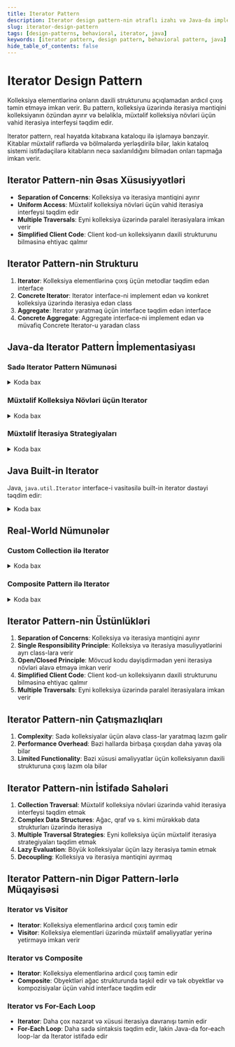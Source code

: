```yaml
---
title: Iterator Pattern
description: Iterator design pattern-nin ətraflı izahı və Java-da implementasiyası
slug: iterator-design-pattern
tags: [design-patterns, behavioral, iterator, java]
keywords: [iterator pattern, design pattern, behavioral pattern, java]
hide_table_of_contents: false
---
```


# Iterator Design Pattern


Kolleksiya elementlərinə onların daxili strukturunu açıqlamadan ardıcıl çıxış təmin etməyə imkan verir. Bu pattern, kolleksiya üzərində iterasiya məntiqini kolleksiyanın özündən ayırır və beləliklə, müxtəlif kolleksiya növləri üçün vahid iterasiya interfeysi təqdim edir.

Iterator pattern, real həyatda kitabxana kataloqu ilə işləməyə bənzəyir. Kitablar müxtəlif rəflərdə və bölmələrdə yerləşdirilə bilər, lakin kataloq sistemi istifadəçilərə kitabların necə saxlanıldığını bilmədən onları tapmağa imkan verir.

## Iterator Pattern-nin Əsas Xüsusiyyətləri

- **Separation of Concerns**: Kolleksiya və iterasiya məntiqini ayırır
- **Uniform Access**: Müxtəlif kolleksiya növləri üçün vahid iterasiya interfeysi təqdim edir
- **Multiple Traversals**: Eyni kolleksiya üzərində paralel iterasiyalara imkan verir
- **Simplified Client Code**: Client kod-un kolleksiyanın daxili strukturunu bilməsinə ehtiyac qalmır

## Iterator Pattern-nin Strukturu

1. **Iterator**: Kolleksiya elementlərinə çıxış üçün metodlar təqdim edən interface
2. **Concrete Iterator**: Iterator interface-ni implement edən və konkret kolleksiya üzərində iterasiya edən class
3. **Aggregate**: Iterator yaratmaq üçün interface təqdim edən interface
4. **Concrete Aggregate**: Aggregate interface-ni implement edən və müvafiq Concrete Iterator-u yaradan class

## Java-da Iterator Pattern İmplementasiyası

### Sadə Iterator Pattern Nümunəsi


<details>
<summary>Koda bax</summary>

```java
import java.util.NoSuchElementException;

// Iterator interface
interface Iterator<T> {
    boolean hasNext();
    T next();
}

// Aggregate interface
interface Collection<T> {
    Iterator<T> createIterator();
}

// Concrete Aggregate
class ArrayCollection<T> implements Collection<T> {
    private T[] items;
    
    @SuppressWarnings("unchecked")
    public ArrayCollection(int size) {
        items = (T[]) new Object[size];
    }
    
    public void set(int index, T item) {
        items[index] = item;
    }
    
    public T get(int index) {
        return items[index];
    }
    
    public int size() {
        return items.length;
    }
    
    @Override
    public Iterator<T> createIterator() {
        return new ArrayIterator<>(this);
    }
    
    // Concrete Iterator
    private static class ArrayIterator<T> implements Iterator<T> {
        private ArrayCollection<T> collection;
        private int currentIndex = 0;
        
        public ArrayIterator(ArrayCollection<T> collection) {
            this.collection = collection;
        }
        
        @Override
        public boolean hasNext() {
            return currentIndex < collection.size();
        }
        
        @Override
        public T next() {
            if (!hasNext()) {
                throw new NoSuchElementException();
            }
            return collection.get(currentIndex++);
        }
    }
}

// Client code
public class IteratorPatternDemo {
    public static void main(String[] args) {
        // Create a collection
        ArrayCollection<String> names = new ArrayCollection<>(5);
        names.set(0, "John");
        names.set(1, "Alice");
        names.set(2, "Bob");
        names.set(3, "Mary");
        names.set(4, "Tom");
        
        // Create an iterator
        Iterator<String> iterator = names.createIterator();
        
        // Iterate through the collection
        System.out.println("Iterating through names:");
        while (iterator.hasNext()) {
            String name = iterator.next();
            System.out.println(name);
        }
    }
}
```
</details>

### Müxtəlif Kolleksiya Növləri üçün Iterator


<details>
<summary>Koda bax</summary>

```java
import java.util.NoSuchElementException;

// Iterator interface
interface Iterator<T> {
    boolean hasNext();
    T next();
}

// Aggregate interface
interface Collection<T> {
    Iterator<T> createIterator();
    void add(T item);
    int size();
}

// Concrete Aggregate - Array based
class ArrayCollection<T> implements Collection<T> {
    private static final int DEFAULT_CAPACITY = 10;
    private Object[] items;
    private int size = 0;
    
    public ArrayCollection() {
        items = new Object[DEFAULT_CAPACITY];
    }
    
    @Override
    public void add(T item) {
        if (size == items.length) {
            // Resize array if needed
            Object[] newItems = new Object[items.length * 2];
            System.arraycopy(items, 0, newItems, 0, items.length);
            items = newItems;
        }
        items[size++] = item;
    }
    
    @SuppressWarnings("unchecked")
    public T get(int index) {
        if (index < 0 || index >= size) {
            throw new IndexOutOfBoundsException("Index: " + index);
        }
        return (T) items[index];
    }
    
    @Override
    public int size() {
        return size;
    }
    
    @Override
    public Iterator<T> createIterator() {
        return new ArrayIterator<>(this);
    }
    
    // Concrete Iterator for Array
    private static class ArrayIterator<T> implements Iterator<T> {
        private ArrayCollection<T> collection;
        private int currentIndex = 0;
        
        public ArrayIterator(ArrayCollection<T> collection) {
            this.collection = collection;
        }
        
        @Override
        public boolean hasNext() {
            return currentIndex < collection.size();
        }
        
        @Override
        public T next() {
            if (!hasNext()) {
                throw new NoSuchElementException();
            }
            return collection.get(currentIndex++);
        }
    }
}

// Concrete Aggregate - Linked List based
class LinkedListCollection<T> implements Collection<T> {
    private Node<T> head;
    private Node<T> tail;
    private int size = 0;
    
    private static class Node<T> {
        T data;
        Node<T> next;
        
        Node(T data) {
            this.data = data;
            this.next = null;
        }
    }
    
    @Override
    public void add(T item) {
        Node<T> newNode = new Node<>(item);
        if (head == null) {
            head = newNode;
            tail = newNode;
        } else {
            tail.next = newNode;
            tail = newNode;
        }
        size++;
    }
    
    @Override
    public int size() {
        return size;
    }
    
    @Override
    public Iterator<T> createIterator() {
        return new LinkedListIterator<>(head);
    }
    
    // Concrete Iterator for Linked List
    private static class LinkedListIterator<T> implements Iterator<T> {
        private Node<T> current;
        
        public LinkedListIterator(Node<T> head) {
            this.current = head;
        }
        
        @Override
        public boolean hasNext() {
            return current != null;
        }
        
        @Override
        public T next() {
            if (!hasNext()) {
                throw new NoSuchElementException();
            }
            T data = current.data;
            current = current.next;
            return data;
        }
    }
}

// Client code
public class MultipleCollectionsDemo {
    public static void main(String[] args) {
        // Test with Array Collection
        Collection<String> arrayCollection = new ArrayCollection<>();
        arrayCollection.add("John");
        arrayCollection.add("Alice");
        arrayCollection.add("Bob");
        
        System.out.println("Array Collection:");
        printCollection(arrayCollection);
        
        // Test with Linked List Collection
        Collection<String> linkedListCollection = new LinkedListCollection<>();
        linkedListCollection.add("Mary");
        linkedListCollection.add("Tom");
        linkedListCollection.add("Kate");
        
        System.out.println("\nLinked List Collection:");
        printCollection(linkedListCollection);
    }
    
    // Generic method to print any collection using its iterator
    private static <T> void printCollection(Collection<T> collection) {
        Iterator<T> iterator = collection.createIterator();
        while (iterator.hasNext()) {
            System.out.println(iterator.next());
        }
    }
}
```
</details>

### Müxtəlif İterasiya Strategiyaları


<details>
<summary>Koda bax</summary>

```java
import java.util.ArrayList;
import java.util.List;
import java.util.NoSuchElementException;

// Iterator interface
interface Iterator<T> {
    boolean hasNext();
    T next();
}

// Aggregate interface
interface Tree<T> {
    Iterator<T> createInOrderIterator();
    Iterator<T> createPreOrderIterator();
    Iterator<T> createPostOrderIterator();
    Iterator<T> createLevelOrderIterator();
}

// Binary Tree Node
class TreeNode<T> {
    T data;
    TreeNode<T> left;
    TreeNode<T> right;
    
    public TreeNode(T data) {
        this.data = data;
        this.left = null;
        this.right = null;
    }
}

// Concrete Aggregate
class BinaryTree<T> implements Tree<T> {
    private TreeNode<T> root;
    
    public BinaryTree() {
        this.root = null;
    }
    
    public void insert(T data) {
        root = insertRec(root, data);
    }
    
    private TreeNode<T> insertRec(TreeNode<T> root, T data) {
        if (root == null) {
            root = new TreeNode<>(data);
            return root;
        }
        
        // This is a simple insertion logic for demonstration
        // In a real BST, you would compare values and insert accordingly
        if (Math.random() < 0.5) {
            root.left = insertRec(root.left, data);
        } else {
            root.right = insertRec(root.right, data);
        }
        
        return root;
    }
    
    @Override
    public Iterator<T> createInOrderIterator() {
        return new InOrderIterator<>(root);
    }
    
    @Override
    public Iterator<T> createPreOrderIterator() {
        return new PreOrderIterator<>(root);
    }
    
    @Override
    public Iterator<T> createPostOrderIterator() {
        return new PostOrderIterator<>(root);
    }
    
    @Override
    public Iterator<T> createLevelOrderIterator() {
        return new LevelOrderIterator<>(root);
    }
    
    // In-Order Iterator
    private static class InOrderIterator<T> implements Iterator<T> {
        private List<T> elements = new ArrayList<>();
        private int currentIndex = 0;
        
        public InOrderIterator(TreeNode<T> root) {
            inOrderTraversal(root);
        }
        
        private void inOrderTraversal(TreeNode<T> node) {
            if (node != null) {
                inOrderTraversal(node.left);
                elements.add(node.data);
                inOrderTraversal(node.right);
            }
        }
        
        @Override
        public boolean hasNext() {
            return currentIndex < elements.size();
        }
        
        @Override
        public T next() {
            if (!hasNext()) {
                throw new NoSuchElementException();
            }
            return elements.get(currentIndex++);
        }
    }
    
    // Pre-Order Iterator
    private static class PreOrderIterator<T> implements Iterator<T> {
        private List<T> elements = new ArrayList<>();
        private int currentIndex = 0;
        
        public PreOrderIterator(TreeNode<T> root) {
            preOrderTraversal(root);
        }
        
        private void preOrderTraversal(TreeNode<T> node) {
            if (node != null) {
                elements.add(node.data);
                preOrderTraversal(node.left);
                preOrderTraversal(node.right);
            }
        }
        
        @Override
        public boolean hasNext() {
            return currentIndex < elements.size();
        }
        
        @Override
        public T next() {
            if (!hasNext()) {
                throw new NoSuchElementException();
            }
            return elements.get(currentIndex++);
        }
    }
    
    // Post-Order Iterator
    private static class PostOrderIterator<T> implements Iterator<T> {
        private List<T> elements = new ArrayList<>();
        private int currentIndex = 0;
        
        public PostOrderIterator(TreeNode<T> root) {
            postOrderTraversal(root);
        }
        
        private void postOrderTraversal(TreeNode<T> node) {
            if (node != null) {
                postOrderTraversal(node.left);
                postOrderTraversal(node.right);
                elements.add(node.data);
            }
        }
        
        @Override
        public boolean hasNext() {
            return currentIndex < elements.size();
        }
        
        @Override
        public T next() {
            if (!hasNext()) {
                throw new NoSuchElementException();
            }
            return elements.get(currentIndex++);
        }
    }
    
    // Level-Order Iterator
    private static class LevelOrderIterator<T> implements Iterator<T> {
        private List<T> elements = new ArrayList<>();
        private int currentIndex = 0;
        
        public LevelOrderIterator(TreeNode<T> root) {
            if (root != null) {
                levelOrderTraversal(root);
            }
        }
        
        private void levelOrderTraversal(TreeNode<T> root) {
            int height = getHeight(root);
            for (int i = 1; i <= height; i++) {
                printGivenLevel(root, i);
            }
        }
        
        private int getHeight(TreeNode<T> root) {
            if (root == null) {
                return 0;
            } else {
                int leftHeight = getHeight(root.left);
                int rightHeight = getHeight(root.right);
                
                return Math.max(leftHeight, rightHeight) + 1;
            }
        }
        
        private void printGivenLevel(TreeNode<T> root, int level) {
            if (root == null) {
                return;
            }
            if (level == 1) {
                elements.add(root.data);
            } else if (level > 1) {
                printGivenLevel(root.left, level - 1);
                printGivenLevel(root.right, level - 1);
            }
        }
        
        @Override
        public boolean hasNext() {
            return currentIndex < elements.size();
        }
        
        @Override
        public T next() {
            if (!hasNext()) {
                throw new NoSuchElementException();
            }
            return elements.get(currentIndex++);
        }
    }
}

// Client code
public class TreeIteratorDemo {
    public static void main(String[] args) {
        // Create a binary tree
        BinaryTree<Integer> tree = new BinaryTree<>();
        tree.insert(50);
        tree.insert(30);
        tree.insert(70);
        tree.insert(20);
        tree.insert(40);
        tree.insert(60);
        tree.insert(80);
        
        // Use In-Order iterator
        System.out.println("In-Order Traversal:");
        Iterator<Integer> inOrderIterator = tree.createInOrderIterator();
        while (inOrderIterator.hasNext()) {
            System.out.print(inOrderIterator.next() + " ");
        }
        
        // Use Pre-Order iterator
        System.out.println("\n\nPre-Order Traversal:");
        Iterator<Integer> preOrderIterator = tree.createPreOrderIterator();
        while (preOrderIterator.hasNext()) {
            System.out.print(preOrderIterator.next() + " ");
        }
        
        // Use Post-Order iterator
        System.out.println("\n\nPost-Order Traversal:");
        Iterator<Integer> postOrderIterator = tree.createPostOrderIterator();
        while (postOrderIterator.hasNext()) {
            System.out.print(postOrderIterator.next() + " ");
        }
        
        // Use Level-Order iterator
        System.out.println("\n\nLevel-Order Traversal:");
        Iterator<Integer> levelOrderIterator = tree.createLevelOrderIterator();
        while (levelOrderIterator.hasNext()) {
            System.out.print(levelOrderIterator.next() + " ");
        }
    }
}
```
</details>

## Java Built-in Iterator

Java, `java.util.Iterator` interface-i vasitəsilə built-in iterator dəstəyi təqdim edir:


<details>
<summary>Koda bax</summary>

```java
import java.util.ArrayList;
import java.util.Iterator;
import java.util.List;

public class JavaBuiltInIteratorDemo {
    public static void main(String[] args) {
        // Create a collection
        List<String> names = new ArrayList<>();
        names.add("John");
        names.add("Alice");
        names.add("Bob");
        names.add("Mary");
        
        // Get iterator from the collection
        Iterator<String> iterator = names.iterator();
        
        // Iterate using the iterator
        System.out.println("Iterating through names:");
        while (iterator.hasNext()) {
            String name = iterator.next();
            System.out.println(name);
        }
        
        // Using for-each loop (which uses Iterator behind the scenes)
        System.out.println("\nUsing for-each loop:");
        for (String name : names) {
            System.out.println(name);
        }
        
        // Using Iterator to remove elements
        System.out.println("\nRemoving elements that start with 'J':");
        iterator = names.iterator();
        while (iterator.hasNext()) {
            String name = iterator.next();
            if (name.startsWith("J")) {
                iterator.remove();
            }
        }
        
        // Print the modified collection
        System.out.println("\nAfter removal:");
        for (String name : names) {
            System.out.println(name);
        }
    }
}
```
</details>

## Real-World Nümunələr

### Custom Collection ilə Iterator


<details>
<summary>Koda bax</summary>

```java
import java.util.Iterator;
import java.util.NoSuchElementException;

// Custom collection that implements Iterable
class BookCollection implements Iterable<String> {
    private String[] books;
    private int size;
    
    public BookCollection(int capacity) {
        books = new String[capacity];
        size = 0;
    }
    
    public void addBook(String book) {
        if (size < books.length) {
            books[size++] = book;
        } else {
            System.out.println("Collection is full, cannot add more books");
        }
    }
    
    @Override
    public Iterator<String> iterator() {
        return new BookIterator();
    }
    
    // Custom iterator implementation
    private class BookIterator implements Iterator<String> {
        private int currentIndex = 0;
        
        @Override
        public boolean hasNext() {
            return currentIndex < size;
        }
        
        @Override
        public String next() {
            if (!hasNext()) {
                throw new NoSuchElementException();
            }
            return books[currentIndex++];
        }
        
        @Override
        public void remove() {
            throw new UnsupportedOperationException("Remove operation is not supported");
        }
    }
}

// Client code
public class CustomCollectionDemo {
    public static void main(String[] args) {
        // Create a book collection
        BookCollection bookCollection = new BookCollection(5);
        bookCollection.addBook("Design Patterns");
        bookCollection.addBook("Clean Code");
        bookCollection.addBook("Refactoring");
        bookCollection.addBook("Effective Java");
        bookCollection.addBook("Domain-Driven Design");
        
        // Iterate using the iterator directly
        System.out.println("Using iterator directly:");
        Iterator<String> iterator = bookCollection.iterator();
        while (iterator.hasNext()) {
            System.out.println(iterator.next());
        }
        
        // Iterate using for-each loop (which uses Iterator behind the scenes)
        System.out.println("\nUsing for-each loop:");
        for (String book : bookCollection) {
            System.out.println(book);
        }
    }
}
```
</details>

### Composite Pattern ilə Iterator


<details>
<summary>Koda bax</summary>

```java
import java.util.ArrayList;
import java.util.Iterator;
import java.util.List;
import java.util.Stack;

// Component interface
interface FileSystemComponent {
    String getName();
    void print();
    Iterator<FileSystemComponent> createIterator();
}

// Leaf
class File implements FileSystemComponent {
    private String name;
    
    public File(String name) {
        this.name = name;
    }
    
    @Override
    public String getName() {
        return name;
    }
    
    @Override
    public void print() {
        System.out.println("File: " + name);
    }
    
    @Override
    public Iterator<FileSystemComponent> createIterator() {
        return new NullIterator();
    }
    
    // Null Object Pattern for iterator
    private class NullIterator implements Iterator<FileSystemComponent> {
        @Override
        public boolean hasNext() {
            return false;
        }
        
        @Override
        public FileSystemComponent next() {
            throw new NoSuchElementException();
        }
    }
}

// Composite
class Directory implements FileSystemComponent {
    private String name;
    private List<FileSystemComponent> children = new ArrayList<>();
    
    public Directory(String name) {
        this.name = name;
    }
    
    public void add(FileSystemComponent component) {
        children.add(component);
    }
    
    @Override
    public String getName() {
        return name;
    }
    
    @Override
    public void print() {
        System.out.println("Directory: " + name);
        for (FileSystemComponent component : children) {
            component.print();
        }
    }
    
    @Override
    public Iterator<FileSystemComponent> createIterator() {
        return new CompositeIterator(children.iterator());
    }
}

// Iterator for composite structure
class CompositeIterator implements Iterator<FileSystemComponent> {
    private Stack<Iterator<FileSystemComponent>> stack = new Stack<>();
    
    public CompositeIterator(Iterator<FileSystemComponent> iterator) {
        stack.push(iterator);
    }
    
    @Override
    public boolean hasNext() {
        if (stack.empty()) {
            return false;
        }
        
        Iterator<FileSystemComponent> iterator = stack.peek();
        if (!iterator.hasNext()) {
            stack.pop();
            return hasNext();
        }
        
        return true;
    }
    
    @Override
    public FileSystemComponent next() {
        if (!hasNext()) {
            throw new NoSuchElementException();
        }
        
        Iterator<FileSystemComponent> iterator = stack.peek();
        FileSystemComponent component = iterator.next();
        
        if (component instanceof Directory) {
            stack.push(component.createIterator());
        }
        
        return component;
    }
}

// Client code
public class CompositeIteratorDemo {
    public static void main(String[] args) {
        // Create file system structure
        Directory root = new Directory("root");
        
        Directory home = new Directory("home");
        Directory user = new Directory("user");
        
        File file1 = new File("file1.txt");
        File file2 = new File("file2.txt");
        File file3 = new File("file3.txt");
        
        root.add(home);
        root.add(file1);
        
        home.add(user);
        home.add(file2);
        
        user.add(file3);
        
        // Print the structure
        System.out.println("File System Structure:");
        root.print();
        
        // Iterate through all components using composite iterator
        System.out.println("\nIterating through all components:");
        Iterator<FileSystemComponent> iterator = root.createIterator();
        while (iterator.hasNext()) {
            FileSystemComponent component = iterator.next();
            System.out.println(component.getName());
        }
    }
}
```
</details>

## Iterator Pattern-nin Üstünlükləri

1. **Separation of Concerns**: Kolleksiya və iterasiya məntiqini ayırır
2. **Single Responsibility Principle**: Kolleksiya və iterasiya məsuliyyətlərini ayrı class-lara verir
3. **Open/Closed Principle**: Mövcud kodu dəyişdirmədən yeni iterasiya növləri əlavə etməyə imkan verir
4. **Simplified Client Code**: Client kod-un kolleksiyanın daxili strukturunu bilməsinə ehtiyac qalmır
5. **Multiple Traversals**: Eyni kolleksiya üzərində paralel iterasiyalara imkan verir

## Iterator Pattern-nin Çatışmazlıqları

1. **Complexity**: Sadə kolleksiyalar üçün əlavə class-lar yaratmaq lazım gəlir
2. **Performance Overhead**: Bəzi hallarda birbaşa çıxışdan daha yavaş ola bilər
3. **Limited Functionality**: Bəzi xüsusi əməliyyatlar üçün kolleksiyanın daxili strukturuna çıxış lazım ola bilər

## Iterator Pattern-nin İstifadə Sahələri

1. **Collection Traversal**: Müxtəlif kolleksiya növləri üzərində vahid iterasiya interfeysi təqdim etmək
2. **Complex Data Structures**: Ağac, qraf və s. kimi mürəkkəb data strukturları üzərində iterasiya
3. **Multiple Traversal Strategies**: Eyni kolleksiya üçün müxtəlif iterasiya strategiyaları təqdim etmək
4. **Lazy Evaluation**: Böyük kolleksiyalar üçün lazy iterasiya təmin etmək
5. **Decoupling**: Kolleksiya və iterasiya məntiqini ayırmaq

## Iterator Pattern-nin Digər Pattern-lərlə Müqayisəsi

### Iterator vs Visitor

- **Iterator**: Kolleksiya elementlərinə ardıcıl çıxış təmin edir
- **Visitor**: Kolleksiya elementləri üzərində müxtəlif əməliyyatlar yerinə yetirməyə imkan verir

### Iterator vs Composite

- **Iterator**: Kolleksiya elementlərinə ardıcıl çıxış təmin edir
- **Composite**: Obyektləri ağac strukturunda təşkil edir və tək obyektlər və kompozisiyalar üçün vahid interface təqdim edir

### Iterator vs For-Each Loop

- **Iterator**: Daha çox nəzarət və xüsusi iterasiya davranışı təmin edir
- **For-Each Loop**: Daha sadə sintaksis təqdim edir, lakin Java-da for-each loop-lar da Iterator istifadə edir

